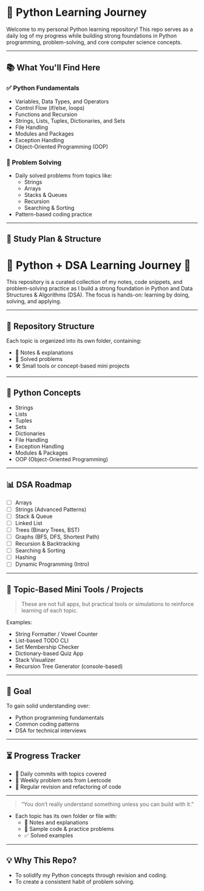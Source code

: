 # 🐍 Python Learning Journey

Welcome to my personal Python learning repository! This repo serves as a daily log of my progress while building strong foundations in Python programming, problem-solving, and core computer science concepts.

---

## 📚 What You'll Find Here

### ✅ Python Fundamentals
- Variables, Data Types, and Operators
- Control Flow (if/else, loops)
- Functions and Recursion
- Strings, Lists, Tuples, Dictionaries, and Sets
- File Handling
- Modules and Packages
- Exception Handling
- Object-Oriented Programming (OOP)

### 🧠 Problem Solving
- Daily solved problems from topics like:
  - Strings
  - Arrays
  - Stacks & Queues
  - Recursion
  - Searching & Sorting
- Pattern-based coding practice

---

## 📅 Study Plan & Structure
# 🐍 Python + DSA Learning Journey 🚀

This repository is a curated collection of my notes, code snippets, and problem-solving practice as I build a strong foundation in Python and Data Structures & Algorithms (DSA). The focus is hands-on: learning by doing, solving, and applying.

---

## 📂 Repository Structure

Each topic is organized into its own folder, containing:
- 📓 Notes & explanations
- 🧠 Solved problems
- 🛠️ Small tools or concept-based mini projects

---

## 🧵 Python Concepts

- Strings
- Lists
- Tuples
- Sets
- Dictionaries
- File Handling
- Exception Handling
- Modules & Packages
- OOP (Object-Oriented Programming)

---

## 📊 DSA Roadmap

- [ ] Arrays
- [ ] Strings (Advanced Patterns)
- [ ] Stack & Queue
- [ ] Linked List
- [ ] Trees (Binary Trees, BST)
- [ ] Graphs (BFS, DFS, Shortest Path)
- [ ] Recursion & Backtracking
- [ ] Searching & Sorting
- [ ] Hashing
- [ ] Dynamic Programming (Intro)

---
## 🔧 Topic-Based Mini Tools / Projects

> These are not full apps, but practical tools or simulations to reinforce learning of each topic.

Examples:
- String Formatter / Vowel Counter
- List-based TODO CLI
- Set Membership Checker
- Dictionary-based Quiz App
- Stack Visualizer
- Recursion Tree Generator (console-based)

---

## 🎯 Goal

To gain solid understanding over:
- Python programming fundamentals
- Common coding patterns
- DSA for technical interviews

---

## ⏳ Progress Tracker

- 📅 Daily commits with topics covered
- 🔖 Weekly problem sets from Leetcode
- 📘 Regular revision and refactoring of code

---

> “You don’t really understand something unless you can build with it.”


- Each topic has its own folder or file with:
  - 📓 Notes and explanations
  - 🧪 Sample code & practice problems
  - ✅ Solved examples

---

## 💡 Why This Repo?

- To solidify my Python concepts through revision and coding.
- To create a consistent habit of problem solving.